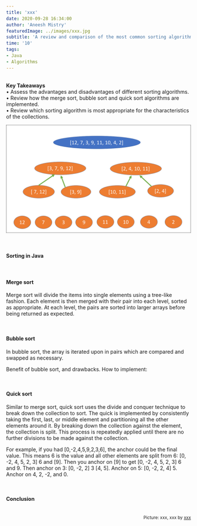 ```yaml
---
title: 'xxx'
date: 2020-09-28 16:34:00
author: 'Aneesh Mistry'
featuredImage: ../images/xxx.jpg
subtitle: 'A review and comparison of the most common sorting algorithms: merge sort, bubble sort and quick sort.'
time: '10'
tags:
- Java
- Algorithms
---
```

<br>
<strong>Key Takeaways</strong><br>
&#8226; Assess the advantages and disadvantages of different sorting algorithms.<br>
&#8226; Review how the merge sort, bubble sort and quick sort algorithms are implemented.<br>
&#8226; Review which sorting algorithm is most appropriate for the characteristics of the collections.<br>

![Merge sort step 2](../../src/images/011MergeSort2.png)


<br>
<h4>Sorting in Java</h4>
<p>


</p>
<br>
<h4>Merge sort</h4>
<p>
Merge sort will divide the items into single elements using a tree-like fashion. Each element is then merged with their pair into each level, sorted as appropriate. At each level, the pairs are sorted into larger arrays before being returned as expected.

</p>

<br>
<h4>Bubble sort</h4>
<p>
In bubble sort, the array is iterated upon in pairs which are compared and swapped as necessary. 

</p>
<p>
Benefit of bubble sort, and drawbacks. How to implement: 
</p>
<br>
<h4>Quick sort</h4>
<p>
Similar to merge sort, quick sort uses the divide and conquer technique to break down the collection to sort. The quick is implemented by consistently taking the first, last, or middle element and partitioning all the other elements around it. By breaking down the collection against the element, the collection is split. This process is repeatedly applied until there are no further divisions to be made against the collection.
</p>
<p>
For example, if you had [0,-2,4,5,9,2,3,6], the anchor could be the final value.
This means 6 is the value and all other elements are split from 6: [0, -2, 4, 5, 2, 3] 6 and [9].
Then you anchor on [9] to get [0, -2, 4, 5, 2, 3] 6 and 9.
Then anchor on 3: [0, -2, 2] 3 [4, 5].
Anchor on 5: [0, -2, 2, 4] 5.
Anchor on 4, 2, -2, and 0. 
</p>
<p>

</p>


<br>
<h4>Conclusion</h4>
<p>


</p>

<br>
<small style="float: right;" >Picture: xxx, xxx by <a target="_blank" href="http">xxx</small></a><br>